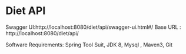 # Diet API

Swagger UI:http://localhost:8080/diet/api/swagger-ui.html#/
Base URL : http://localhost:8080/diet/api/

Software Requirements:
Spring Tool Suit, JDK 8, Mysql , Maven3, Git 

